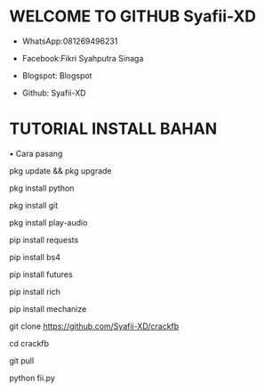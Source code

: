 # WELCOME TO GITHUB Syafii-XD

* WhatsApp:081269496231

* Facebook:Fikri Syahputra Sinaga

* Blogspot: Blogspot

* Github: Syafii-XD

# TUTORIAL INSTALL BAHAN

• Cara pasang

pkg update && pkg upgrade

pkg install python

pkg install git 

pkg install play-audio

pip install requests

pip install bs4

pip install futures

pip install rich

pip install mechanize

git clone https://github.com/Syafii-XD/crackfb     

cd crackfb

git pull

python fii.py


